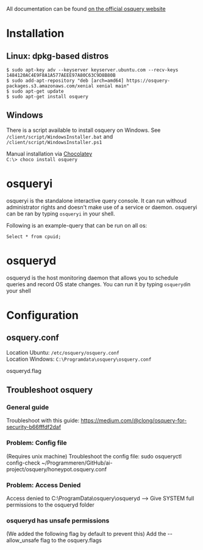 All documentation can be found [on the official osquery website](https://osquery.readthedocs.io/en/stable/)

# Installation 

Linux: dpkg-based distros
-------------------------
````
$ sudo apt-key adv --keyserver keyserver.ubuntu.com --recv-keys 1484120AC4E9F8A1A577AEEE97A80C63C9D8B80B
$ sudo add-apt-repository "deb [arch=amd64] https://osquery-packages.s3.amazonaws.com/xenial xenial main"
$ sudo apt-get update
$ sudo apt-get install osquery
````

Windows
-------

There is a script available to install osquery on Windows. 
See `/client/script/WindowsInstaller.bat` and `/client/script/WindowsInstaller.ps1`

Manual installation via [Chocolatey](https://chocolatey.org/install)  
`C:\> choco install osquery`

# osqueryi
osqueryi is the standalone interactive query console. It can run withoud administrator rights and doesn't make use of a service or daemon. osqueryi can be ran by typing `osqueryi` in your shell.

Following is an example-query that can be run on all os:

`Select * from cpuid;`

# osqueryd
osqueryd is the host monitoring daemon that allows you to schedule queries and record OS state changes.
You can run it by typing `osqueryd`in your shell

# Configuration


osquery.conf
-------------

Location Ubuntu: `/etc/osquery/osquery.conf`  
Location Windows: `C:\Programdata\osquery\osquery.conf`

osqueryd.flag

## Troubleshoot osquery

### General guide

Troubleshoot with this guide: https://medium.com/@clong/osquery-for-security-b66fffdf2daf

### Problem: Config file

(Requires unix machine) Troubleshoot the config file: sudo osqueryctl config-check ~/Programmeren/GitHub/ai-project/osquery/honeypot.osquery.conf

### Problem: Access Denied

Access denied to C:\ProgramData\osquery\osqueryd
--> Give SYSTEM full permissions to the osqueryd folder

### osqueryd has unsafe permissions

(We added the following flag by default to prevent this) Add the --allow_unsafe flag to the osquery.flags


